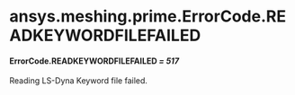 <a id="ansys-meshing-prime-errorcode-readkeywordfilefailed"></a>

# ansys.meshing.prime.ErrorCode.READKEYWORDFILEFAILED

<a id="ansys.meshing.prime.ErrorCode.READKEYWORDFILEFAILED"></a>

#### ErrorCode.READKEYWORDFILEFAILED *= 517*

Reading LS-Dyna Keyword file failed.

<!-- !! processed by numpydoc !! -->
